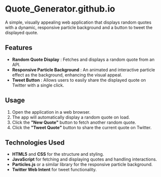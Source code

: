 # Quote_Generator.github.io
 

A simple, visually appealing web application that displays random quotes with a dynamic, responsive particle background and a button to tweet the displayed quote.

## Features

- **Random Quote Display** : Fetches and displays a random quote from an API.
- **Responsive Particle Background** : An animated and interactive particle effect as the background, enhancing the visual appeal.
- **Tweet Button** : Allows users to easily share the displayed quote on Twitter with a single click.

## Usage

1. Open the application in a web browser.
2. The app will automatically display a random quote on load.
3. Click the **"New Quote"** button to fetch another random quote.
4. Click the **"Tweet Quote"** button to share the current quote on Twitter.

## Technologies Used

- **HTML5** and **CSS** for the structure and styling.
- **JavaScript** for fetching and displaying quotes and handling interactions.
- **Particles.js** or a similar library for the responsive particle background.
- **Twitter Web Intent** for tweet functionality.